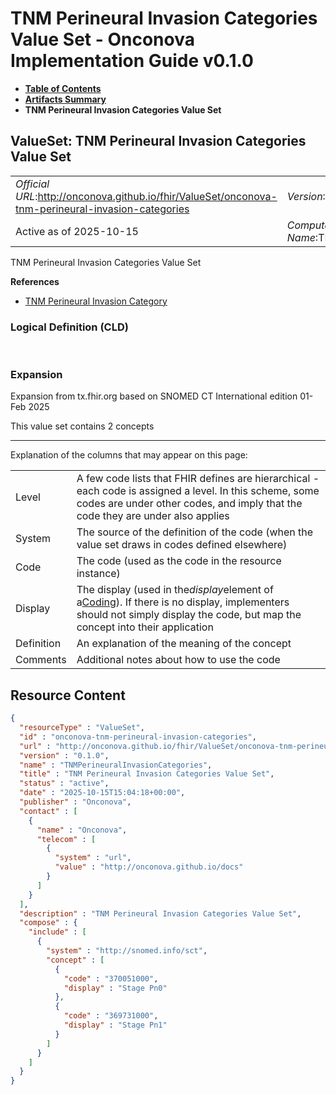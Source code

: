 # TNM Perineural Invasion Categories Value Set - Onconova Implementation Guide v0.1.0

* [**Table of Contents**](toc.md)
* [**Artifacts Summary**](artifacts.md)
* **TNM Perineural Invasion Categories Value Set**

## ValueSet: TNM Perineural Invasion Categories Value Set 

| | |
| :--- | :--- |
| *Official URL*:http://onconova.github.io/fhir/ValueSet/onconova-tnm-perineural-invasion-categories | *Version*:0.1.0 |
| Active as of 2025-10-15 | *Computable Name*:TNMPerineuralInvasionCategories |

 
TNM Perineural Invasion Categories Value Set 

 **References** 

* [TNM Perineural Invasion Category](StructureDefinition-onconova-tnm-perineural-invasion-category.md)

### Logical Definition (CLD)

 

### Expansion

Expansion from tx.fhir.org based on SNOMED CT International edition 01-Feb 2025

This value set contains 2 concepts

-------

 Explanation of the columns that may appear on this page: 

| | |
| :--- | :--- |
| Level | A few code lists that FHIR defines are hierarchical - each code is assigned a level. In this scheme, some codes are under other codes, and imply that the code they are under also applies |
| System | The source of the definition of the code (when the value set draws in codes defined elsewhere) |
| Code | The code (used as the code in the resource instance) |
| Display | The display (used in the*display*element of a[Coding](http://hl7.org/fhir/R4/datatypes.html#Coding)). If there is no display, implementers should not simply display the code, but map the concept into their application |
| Definition | An explanation of the meaning of the concept |
| Comments | Additional notes about how to use the code |



## Resource Content

```json
{
  "resourceType" : "ValueSet",
  "id" : "onconova-tnm-perineural-invasion-categories",
  "url" : "http://onconova.github.io/fhir/ValueSet/onconova-tnm-perineural-invasion-categories",
  "version" : "0.1.0",
  "name" : "TNMPerineuralInvasionCategories",
  "title" : "TNM Perineural Invasion Categories Value Set",
  "status" : "active",
  "date" : "2025-10-15T15:04:18+00:00",
  "publisher" : "Onconova",
  "contact" : [
    {
      "name" : "Onconova",
      "telecom" : [
        {
          "system" : "url",
          "value" : "http://onconova.github.io/docs"
        }
      ]
    }
  ],
  "description" : "TNM Perineural Invasion Categories Value Set",
  "compose" : {
    "include" : [
      {
        "system" : "http://snomed.info/sct",
        "concept" : [
          {
            "code" : "370051000",
            "display" : "Stage Pn0"
          },
          {
            "code" : "369731000",
            "display" : "Stage Pn1"
          }
        ]
      }
    ]
  }
}

```
